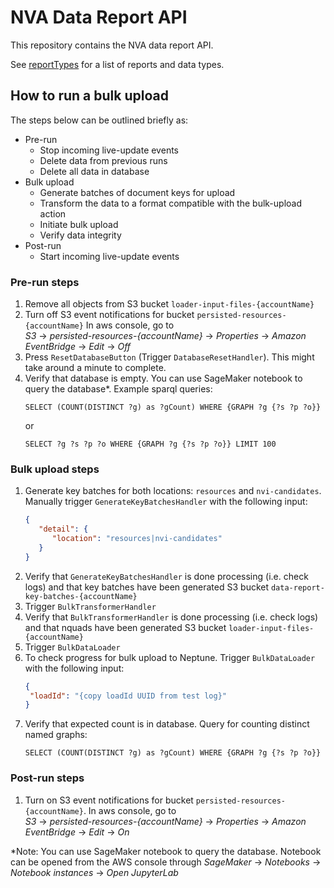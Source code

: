 # NVA Data Report API

This repository contains the NVA data report API.

See [reportTypes](documentation/reportTypes.md) for a list of reports and data types.

## How to run a bulk upload

The steps below can be outlined briefly as:

- Pre-run
    - Stop incoming live-update events
    - Delete data from previous runs
    - Delete all data in database
- Bulk upload
    - Generate batches of document keys for upload
    - Transform the data to a format compatible with the bulk-upload action
    - Initiate bulk upload
    - Verify data integrity
- Post-run
    - Start incoming live-update events

### Pre-run steps

1. Remove all objects from S3 bucket `loader-input-files-{accountName}`
2. Turn off S3 event notifications for bucket `persisted-resources-{accountName}`
   In aws console, go
   to
   <br>_S3_ -> _persisted-resources-{accountName}_ -> _Properties_ -> _Amazon EventBridge_ ->
   _Edit_ -> _Off_
3. Press `ResetDatabaseButton` (Trigger `DatabaseResetHandler`). This might take around a minute to
   complete.
4. Verify that database is empty. You can use SageMaker notebook to query the database*. Example
   sparql queries:
   ```
   SELECT (COUNT(DISTINCT ?g) as ?gCount) WHERE {GRAPH ?g {?s ?p ?o}}
   ```
   or
   ```
   SELECT ?g ?s ?p ?o WHERE {GRAPH ?g {?s ?p ?o}} LIMIT 100
   ```

### Bulk upload steps

1. Generate key batches for both locations: `resources` and `nvi-candidates`. Manually trigger
   `GenerateKeyBatchesHandler` with the following input:
   ```json
   {
      "detail": {
         "location": "resources|nvi-candidates"
      }
   }
   ```
2. Verify that `GenerateKeyBatchesHandler` is done processing (i.e. check logs) and that key batches
   have been generated S3 bucket `data-report-key-batches-{accountName}`
3. Trigger `BulkTransformerHandler`
4. Verify that `BulkTransformerHandler` is done processing (i.e. check logs) and that nquads
   have been generated S3 bucket `loader-input-files-{accountName}`
5. Trigger `BulkDataLoader`
6. To check progress for bulk upload to Neptune. Trigger `BulkDataLoader` with the following input:
    ```json
    {
     "loadId": "{copy loadId UUID from test log}"
    }
    ```
7. Verify that expected count is in database. Query for counting distinct named graphs:
   ```
   SELECT (COUNT(DISTINCT ?g) as ?gCount) WHERE {GRAPH ?g {?s ?p ?o}}
   ```

### Post-run steps

1. Turn on S3 event notifications for bucket `persisted-resources-{accountName}`.
   In aws console, go
   to
   <br> _S3_ -> _persisted-resources-{accountName}_ -> _Properties_ -> _Amazon EventBridge_ ->
   _Edit_ -> _On_

*Note: You can use SageMaker notebook to query the database. Notebook can be opened from the AWS
console through _SageMaker_ -> _Notebooks_ -> _Notebook instances_ -> _Open JupyterLab_
